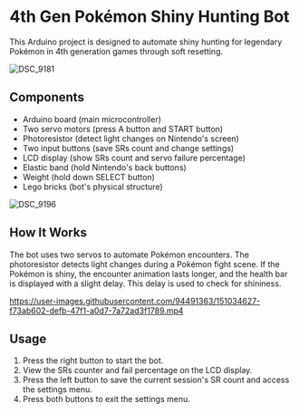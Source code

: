 # 4th Gen Pokémon Shiny Hunting Bot

This Arduino project is designed to automate shiny hunting for legendary Pokémon in 4th generation games through soft resetting.

![DSC_9181](https://user-images.githubusercontent.com/94491363/151028208-cc47c95d-c850-4d97-adab-d11d3cb21ca8.jpg)

## Components

- Arduino board (main microcontroller)
- Two servo motors (press A button and START button)
- Photoresistor (detect light changes on Nintendo's screen)
- Two input buttons (save SRs count and change settings)
- LCD display (show SRs count and servo failure percentage)
- Elastic band (hold Nintendo's back buttons)
- Weight (hold down SELECT button)
- Lego bricks (bot's physical structure)

![DSC_9196](https://user-images.githubusercontent.com/94491363/151029009-72e00bdd-3384-4df0-9e77-08b9877b6db3.jpg)

## How It Works

The bot uses two servos to automate Pokémon encounters. The photoresistor detects light changes during a Pokémon fight scene. If the Pokémon is shiny, the encounter animation lasts longer, and the health bar is displayed with a slight delay. This delay is used to check for shininess.

https://user-images.githubusercontent.com/94491363/151034627-f73ab602-defb-47f1-a0d7-7a72ad3f1789.mp4

## Usage

1. Press the right button to start the bot.
2. View the SRs counter and fail percentage on the LCD display.
3. Press the left button to save the current session's SR count and access the settings menu.
4. Press both buttons to exit the settings menu.

